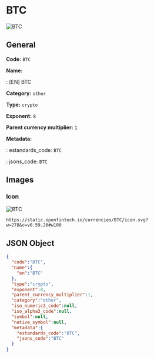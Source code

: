 
# BTC 
![BTC](https://static.openfintech.io/currencies/BTC/icon.svg?w=278&c=v0.59.26#w100)  

## General 
 
**Code:** `BTC` 
 
**Name:** 
 
:	[EN] BTC 
 
**Category:** `other` 
 
**Type:** `crypto` 
 
**Exponent:** `8` 
 
**Parent currency multiplier:** `1` 
 
**Metadata:** 
 
:	estandards_code: `BTC` 
 
:	jsons_code: `BTC` 
 

## Images 

### Icon 
 
![BTC](https://static.openfintech.io/currencies/BTC/icon.svg?w=278&c=v0.59.26#w100)  

```
https://static.openfintech.io/currencies/BTC/icon.svg?w=278&c=v0.59.26#w100
```  

## JSON Object 

```json
{
  "code":"BTC",
  "name":{
    "en":"BTC"
  },
  "type":"crypto",
  "exponent":8,
  "parent_currency_multiplier":1,
  "category":"other",
  "iso_numeric3_code":null,
  "iso_alpha3_code":null,
  "symbol":null,
  "native_symbol":null,
  "metadata":{
    "estandards_code":"BTC",
    "jsons_code":"BTC"
  }
}
```  
